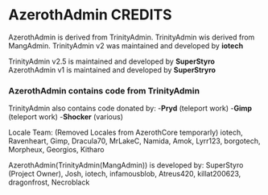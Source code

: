 # AzerothAdmin CREDITS

AzerothAdmin is derived from TrinityAdmin.
TrinityAdmin wis derived from MangAdmin.
TrinityAdmin v2 was maintained and developed by **iotech**

TrinityAdmin v2.5 is maintained and developed by **SuperStyro**
AzerothAdmin v1 is maintained and developed by **SuperStryro**


### AzerothAdmin contains code from TrinityAdmin

TrinityAdmin also contains code donated by:
 -**Pryd** (teleport work)
 -**Gimp** (teleport work)
 -**Shocker** (various)

Locale Team: (Removed Locales from AzerothCore temporarly)
iotech, Ravenheart, Gimp, Dracula70, MrLakeC, Namida, Amok, Lyrr123, borgotech, Morpheux, Georgios, Kitharo

AzerothAdmin(TrinityAdmin(MangAdmin)) is developed by:
SuperStyro (Project Owner), Josh, iotech, infamousblob, Atreus420, killat200623, dragonfrost, Necroblack
